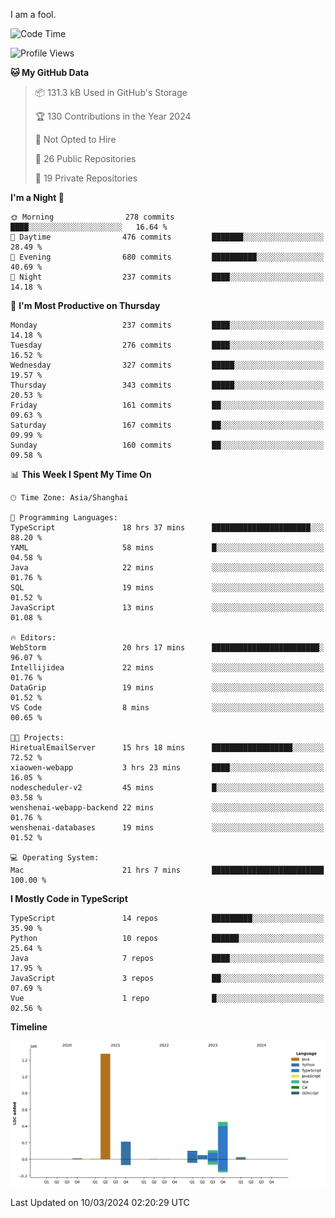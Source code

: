 I am a fool.

<!--START_SECTION:waka-->
![Code Time](http://img.shields.io/badge/Code%20Time-1%2C253%20hrs%2023%20mins-blue)

![Profile Views](http://img.shields.io/badge/Profile%20Views-2-blue)

**🐱 My GitHub Data** 

> 📦 131.3 kB Used in GitHub's Storage 
 > 
> 🏆 130 Contributions in the Year 2024
 > 
> 🚫 Not Opted to Hire
 > 
> 📜 26 Public Repositories 
 > 
> 🔑 19 Private Repositories 
 > 
**I'm a Night 🦉** 

```text
🌞 Morning                278 commits         ████░░░░░░░░░░░░░░░░░░░░░   16.64 % 
🌆 Daytime                476 commits         ███████░░░░░░░░░░░░░░░░░░   28.49 % 
🌃 Evening                680 commits         ██████████░░░░░░░░░░░░░░░   40.69 % 
🌙 Night                  237 commits         ████░░░░░░░░░░░░░░░░░░░░░   14.18 % 
```
📅 **I'm Most Productive on Thursday** 

```text
Monday                   237 commits         ████░░░░░░░░░░░░░░░░░░░░░   14.18 % 
Tuesday                  276 commits         ████░░░░░░░░░░░░░░░░░░░░░   16.52 % 
Wednesday                327 commits         █████░░░░░░░░░░░░░░░░░░░░   19.57 % 
Thursday                 343 commits         █████░░░░░░░░░░░░░░░░░░░░   20.53 % 
Friday                   161 commits         ██░░░░░░░░░░░░░░░░░░░░░░░   09.63 % 
Saturday                 167 commits         ██░░░░░░░░░░░░░░░░░░░░░░░   09.99 % 
Sunday                   160 commits         ██░░░░░░░░░░░░░░░░░░░░░░░   09.58 % 
```


📊 **This Week I Spent My Time On** 

```text
🕑︎ Time Zone: Asia/Shanghai

💬 Programming Languages: 
TypeScript               18 hrs 37 mins      ██████████████████████░░░   88.20 % 
YAML                     58 mins             █░░░░░░░░░░░░░░░░░░░░░░░░   04.58 % 
Java                     22 mins             ░░░░░░░░░░░░░░░░░░░░░░░░░   01.76 % 
SQL                      19 mins             ░░░░░░░░░░░░░░░░░░░░░░░░░   01.52 % 
JavaScript               13 mins             ░░░░░░░░░░░░░░░░░░░░░░░░░   01.08 % 

🔥 Editors: 
WebStorm                 20 hrs 17 mins      ████████████████████████░   96.07 % 
Intellijidea             22 mins             ░░░░░░░░░░░░░░░░░░░░░░░░░   01.76 % 
DataGrip                 19 mins             ░░░░░░░░░░░░░░░░░░░░░░░░░   01.52 % 
VS Code                  8 mins              ░░░░░░░░░░░░░░░░░░░░░░░░░   00.65 % 

🐱‍💻 Projects: 
HiretualEmailServer      15 hrs 18 mins      ██████████████████░░░░░░░   72.52 % 
xiaowen-webapp           3 hrs 23 mins       ████░░░░░░░░░░░░░░░░░░░░░   16.05 % 
nodescheduler-v2         45 mins             █░░░░░░░░░░░░░░░░░░░░░░░░   03.58 % 
wenshenai-webapp-backend 22 mins             ░░░░░░░░░░░░░░░░░░░░░░░░░   01.76 % 
wenshenai-databases      19 mins             ░░░░░░░░░░░░░░░░░░░░░░░░░   01.52 % 

💻 Operating System: 
Mac                      21 hrs 7 mins       █████████████████████████   100.00 % 
```

**I Mostly Code in TypeScript** 

```text
TypeScript               14 repos            █████████░░░░░░░░░░░░░░░░   35.90 % 
Python                   10 repos            ██████░░░░░░░░░░░░░░░░░░░   25.64 % 
Java                     7 repos             ████░░░░░░░░░░░░░░░░░░░░░   17.95 % 
JavaScript               3 repos             ██░░░░░░░░░░░░░░░░░░░░░░░   07.69 % 
Vue                      1 repo              █░░░░░░░░░░░░░░░░░░░░░░░░   02.56 % 
```



**Timeline**

![Lines of Code chart](https://raw.githubusercontent.com/VeejaLiu/VeejaLiu/master/assets/bar_graph.png)


 Last Updated on 10/03/2024 02:20:29 UTC
<!--END_SECTION:waka-->

